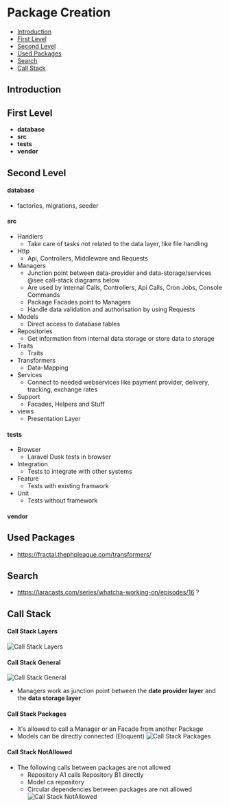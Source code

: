# Package Creation

- [Introduction](#introduction)
- [First Level](#first-level)
- [Second Level](#second-level)
- [Used Packages](#used-packages)
- [Search](#search)
- [Call Stack](#call-stack)

<a name="introduction"></a>
## Introduction

<a name="first-level"></a>
## First Level
- **database**
- **src**
- **tests**
- **vendor**

<a name="second-level"></a>
## Second Level
#### **database**
- factories, migrations, seeder

#### **src**
- Handlers
	- Take care of tasks not related to the data layer, like file handling
- Http
	- Api, Controllers, Middleware and Requests
- Managers
	- Junction point between data-provider and data-storage/services @see call-stack diagrams below
	- Are used by Internal Calls, Controllers, Api Calls, Cron Jobs, Console Commands
	- Package Facades point to Managers
	- Handle data validation and authorisation by using Requests	
- Models
	- Direct access to database tables
- Repositories
	- Get information from internal data storage or store data to storage
- Traits
    - Traits
- Transformers
	- Data-Mapping
- Services
	- Connect to needed webservices like payment provider, delivery, tracking, exchange rates	
- Support
	- Facades, Helpers and Stuff  
- views
	- Presentation Layer
  
#### **tests**
- Browser
	- Laravel Dusk tests in browser
- Integration
	- Tests to integrate with other systems  
- Feature
	- Tests with existing framwork
- Unit
	- Tests without framework

#### **vendor**

<a name="used-packages"></a>
## Used Packages
- https://fractal.thephpleague.com/transformers/

<a name="search"></a>
## Search
- https://laracasts.com/series/whatcha-working-on/episodes/16 ?

<a name="call-stack"></a>
## Call Stack
#### **Call Stack Layers**
![Call Stack Layers](https://raw.githubusercontent.com/laragento/docs/develop/images/CallStackLayers_v0.1.jpg)

#### **Call Stack General**
![Call Stack General](https://raw.githubusercontent.com/laragento/docs/develop/images/CallStackGeneral_v0.1.jpg)
- Managers work as junction point between the **date provider layer** and the **data storage layer**

#### **Call Stack Packages**
- It's allowed to call a Manager or an Facade from another Package
- Models can be directly connected (Eloquent)
![Call Stack Packages](https://raw.githubusercontent.com/laragento/docs/develop/images/CallStackPackages_v0.1.jpg)

#### **Call Stack NotAllowed**
- The following calls between packages are not allowed
    - Repository A1 calls Repository B1 directly
    - Model ca repository 
    - Circular dependencies between packages are not allowed
![Call Stack NotAllowed](https://raw.githubusercontent.com/laragento/docs/develop/images/CallStackNotAllowed_v0.1.jpg)